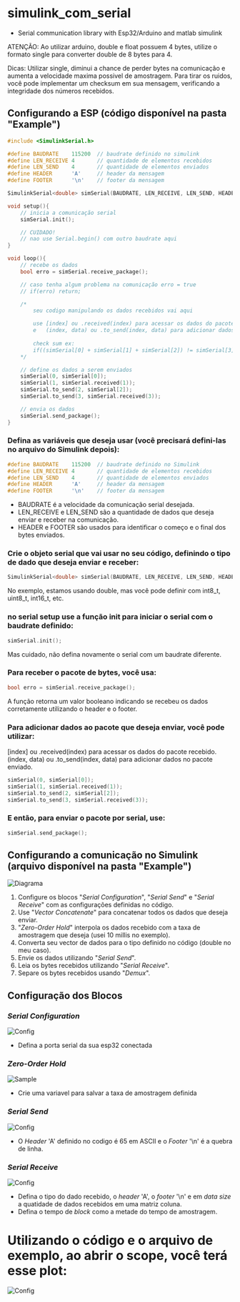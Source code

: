 # simulink_com_serial
 - Serial communication library with Esp32/Arduino and matlab simulink

ATENÇÃO: Ao utilizar arduino, double e float possuem 4 bytes, utilize o formato single para converter double de 8 bytes para 4.

Dicas: 
    Utilizar single, diminui a chance de perder bytes na comunicação e aumenta a velocidade maxima possivel de amostragem.
    Para tirar os ruidos, você pode implementar um checksum em sua mensagem, verificando a integridade dos números recebidos.

## Configurando a ESP (código disponível na pasta "Example")

```cpp
#include <SimulinkSerial.h>

#define BAUDRATE    115200  // baudrate definido no simulink
#define LEN_RECEIVE 4       // quantidade de elementos recebidos
#define LEN_SEND    4       // quantidade de elementos enviados
#define HEADER      'A'     // header da mensagem
#define FOOTER      '\n'    // footer da mensagem

SimulinkSerial<double> simSerial(BAUDRATE, LEN_RECEIVE, LEN_SEND, HEADER, FOOTER);

void setup(){
    // inicia a comunicação serial
    simSerial.init();

    // CUIDADO!
    // nao use Serial.begin() com outro baudrate aqui
}

void loop(){
    // recebe os dados
    bool erro = simSerial.receive_package();

    // caso tenha algum problema na comunicação erro = true
    // if(erro) return;

    /*
        seu codigo manipulando os dados recebidos vai aqui

        use [index] ou .received(index) para acessar os dados do pacote recebido
        e   (index, data) ou .to_send(index, data) para adicionar dados no pacote enviado
    
        check sum ex:
        if((simSerial[0] + simSerial[1] + simSerial[2]) != simSerial[3]) return;
    */

    // define os dados a serem enviados
    simSerial(0, simSerial[0]);
    simSerial(1, simSerial.received(1));
    simSerial.to_send(2, simSerial[2]);
    simSerial.to_send(3, simSerial.received(3));

    // envia os dados
    simSerial.send_package();
}
```

### Defina as variáveis que deseja usar (você precisará defini-las no arquivo do Simulink depois):

```cpp
#define BAUDRATE    115200  // baudrate definido no Simulink
#define LEN_RECEIVE 4       // quantidade de elementos recebidos
#define LEN_SEND    4       // quantidade de elementos enviados
#define HEADER      'A'     // header da mensagem
#define FOOTER      '\n'    // footer da mensagem
```

- BAUDRATE é a velocidade da comunicação serial desejada.
- LEN_RECEIVE e LEN_SEND são a quantidade de dados que deseja enviar e receber na comunicação.
- HEADER e FOOTER são usados para identificar o começo e o final dos bytes enviados.

### Crie o objeto serial que vai usar no seu código, definindo o tipo de dado que deseja enviar e receber:

```cpp
SimulinkSerial<double> simSerial(BAUDRATE, LEN_RECEIVE, LEN_SEND, HEADER, FOOTER);
```
No exemplo, estamos usando double, mas você pode definir com int8_t, uint8_t, int16_t, etc.

### no serial setup use a função init para iniciar o serial com o baudrate definido:

```cpp
simSerial.init();
```
Mas cuidado, não defina novamente o serial com um baudrate diferente.

### Para receber o pacote de bytes, você usa:
```cpp
bool erro = simSerial.receive_package();
```
A função retorna um valor booleano indicando se recebeu os dados corretamente utilizando o header e o footer.

### Para adicionar dados ao pacote que deseja enviar, você pode utilizar:

[index] ou .received(index) para acessar os dados do pacote recebido.
(index, data) ou .to_send(index, data) para adicionar dados no pacote enviado.

```cpp
simSerial(0, simSerial[0]);
simSerial(1, simSerial.received(1));
simSerial.to_send(2, simSerial[2]);
simSerial.to_send(3, simSerial.received(3));
```

### E então, para enviar o pacote por serial, use:

```cpp
simSerial.send_package();
```

## Configurando a comunicação no Simulink (arquivo disponível na pasta "Example")

![Diagrama](imagens/diagram.png)
1. Configure os blocos "*Serial Configuration*", "*Serial Send*" e "*Serial Receive*" com as configurações definidas no código.
2. Use "*Vector Concatenate*" para concatenar todos os dados que deseja enviar.
3. "*Zero-Order Hold*" interpola os dados recebido com a taxa de amostragem que deseja (usei 10 millis no exemplo).
4. Converta seu vector de dados para o tipo definido no código (double no meu caso).
5. Envie os dados utilizando "*Serial Send*".
6. Leia os bytes recebidos utilizando "*Serial Receive*".
7. Separe os bytes recebidos usando "*Demux*".

## Configuração dos Blocos

### *Serial Configuration*
![Config](imagens/config_serial.png)
- Defina a porta serial da sua esp32 conectada

### *Zero-Order Hold*
![Sample](imagens/sample.png)
- Crie uma variavel para salvar a taxa de amostragem definida

### *Serial Send*
![Config](imagens/com_send.png)
- O *Header* 'A' definido no codigo é 65 em ASCII e o *Footer* '\n' é a quebra de linha.

### *Serial Receive*
![Config](imagens/com_receive.png)
- Defina o tipo do dado recebido, o *header* 'A', o *footer* '\n' e em *data size* a quatidade de dados recebidos em uma matriz coluna.
- Defina o tempo de *block* como a metade do tempo de amostragem.

# Utilizando o código e o arquivo de exemplo, ao abrir o scope, você terá esse plot:
![Config](imagens/plot_ex.png)
